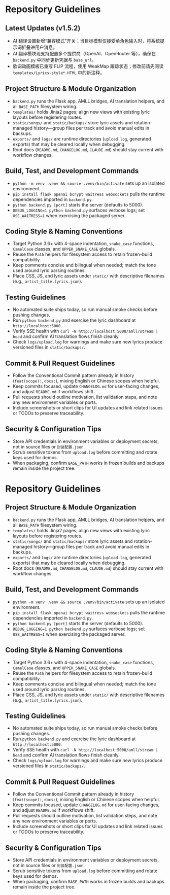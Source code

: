 # Repository Guidelines

## Latest Updates (v1.5.2)
- AI 翻译设置新增“兼容模式”开关；当目标模型仅接受单角色输入时，将系统提示词折叠进用户消息。
- AI 翻译模块现支持配置多个提供商（OpenAI、OpenRouter 等），确保在 `backend.py` 中同步更新凭据与 `base_url`。
- 歌词动画模板已重写 FLIP 流程，使用 WeakMap 跟踪状态；修改前请先阅读 `templates/Lyrics-style*.HTML` 中的新注释。

## Project Structure & Module Organization
- `backend.py` runs the Flask app, AMLL bridges, AI translation helpers, and all `BASE_PATH` filesystem wiring.
- `templates/` holds Jinja2 pages; align new views with existing lyric layouts before registering routes.
- `static/songs/` and `static/backups/` store lyric assets and rotation-managed history—group files per track and avoid manual edits in backups.
- `exports/` and `logs/` are runtime directories (`upload.log`, generated exports) that may be cleared locally when debugging.
- Root docs (`README.md`, `CHANGELOG.md`, `CLAUDE.md`) should stay current with workflow changes.

## Build, Test, and Development Commands
- `python -m venv .venv && source .venv/bin/activate` sets up an isolated environment.
- `pip install flask openai bcrypt waitress websockets` pulls the runtime dependencies imported in `backend.py`.
- `python backend.py [port]` starts the server (defaults to 5000).
- `DEBUG_LOGGING=1 python backend.py` surfaces verbose logs; set `USE_WAITRESS=1` when exercising the packaged server.

## Coding Style & Naming Conventions
- Target Python 3.6+ with 4-space indentation, `snake_case` functions, `CamelCase` classes, and `UPPER_SNAKE_CASE` globals.
- Reuse the `Path` helpers for filesystem access to retain frozen-build compatibility.
- Keep comments concise and bilingual when needed; match the tone used around lyric parsing routines.
- Place CSS, JS, and lyric assets under `static/` with descriptive filenames (e.g., `artist_title.lyrics.json`).

## Testing Guidelines
- No automated suite ships today, so run manual smoke checks before pushing changes.
- Run `python backend.py` and exercise the lyric dashboard at `http://localhost:5000`.
- Verify SSE health with `curl -N http://localhost:5000/amll/stream | head` and confirm AI translation flows finish cleanly.
- Check `logs/upload.log` for warnings and make sure new lyrics produce versioned files in `static/backups/`.

## Commit & Pull Request Guidelines
- Follow the Conventional Commit pattern already in history (`feat(scope):`, `docs:`), mixing English or Chinese scopes when helpful.
- Keep commits focused, update `CHANGELOG.md` for user-facing changes, and adjust `README.md` if workflows shift.
- Pull requests should outline motivation, list validation steps, and note any new environment variables or ports.
- Include screenshots or short clips for UI updates and link related issues or TODOs to preserve traceability.

## Security & Configuration Tips
- Store API credentials in environment variables or deployment secrets, not in source files or `封装配置.json`.
- Scrub sensitive tokens from `upload.log` before committing and rotate keys used for demos.
- When packaging, confirm `BASE_PATH` works in frozen builds and backups remain inside the project tree.

# Repository Guidelines

## Project Structure & Module Organization
- `backend.py` runs the Flask app, AMLL bridges, AI translation helpers, and all `BASE_PATH` filesystem wiring.
- `templates/` holds Jinja2 pages; align new views with existing lyric layouts before registering routes.
- `static/songs/` and `static/backups/` store lyric assets and rotation-managed history—group files per track and avoid manual edits in backups.
- `exports/` and `logs/` are runtime directories (`upload.log`, generated exports) that may be cleared locally when debugging.
- Root docs (`README.md`, `CHANGELOG.md`, `CLAUDE.md`) should stay current with workflow changes.

## Build, Test, and Development Commands
- `python -m venv .venv && source .venv/bin/activate` sets up an isolated environment.
- `pip install flask openai bcrypt waitress websockets` pulls the runtime dependencies imported in `backend.py`.
- `python backend.py [port]` starts the server (defaults to 5000).
- `DEBUG_LOGGING=1 python backend.py` surfaces verbose logs; set `USE_WAITRESS=1` when exercising the packaged server.

## Coding Style & Naming Conventions
- Target Python 3.6+ with 4-space indentation, `snake_case` functions, `CamelCase` classes, and `UPPER_SNAKE_CASE` globals.
- Reuse the `Path` helpers for filesystem access to retain frozen-build compatibility.
- Keep comments concise and bilingual when needed; match the tone used around lyric parsing routines.
- Place CSS, JS, and lyric assets under `static/` with descriptive filenames (e.g., `artist_title.lyrics.json`).

## Testing Guidelines
- No automated suite ships today, so run manual smoke checks before pushing changes.
- Run `python backend.py` and exercise the lyric dashboard at `http://localhost:5000`.
- Verify SSE health with `curl -N http://localhost:5000/amll/stream | head` and confirm AI translation flows finish cleanly.
- Check `logs/upload.log` for warnings and make sure new lyrics produce versioned files in `static/backups/`.

## Commit & Pull Request Guidelines
- Follow the Conventional Commit pattern already in history (`feat(scope):`, `docs:`), mixing English or Chinese scopes when helpful.
- Keep commits focused, update `CHANGELOG.md` for user-facing changes, and adjust `README.md` if workflows shift.
- Pull requests should outline motivation, list validation steps, and note any new environment variables or ports.
- Include screenshots or short clips for UI updates and link related issues or TODOs to preserve traceability.

## Security & Configuration Tips
- Store API credentials in environment variables or deployment secrets, not in source files or `封装配置.json`.
- Scrub sensitive tokens from `upload.log` before committing and rotate keys used for demos.
- When packaging, confirm `BASE_PATH` works in frozen builds and backups remain inside the project tree.
